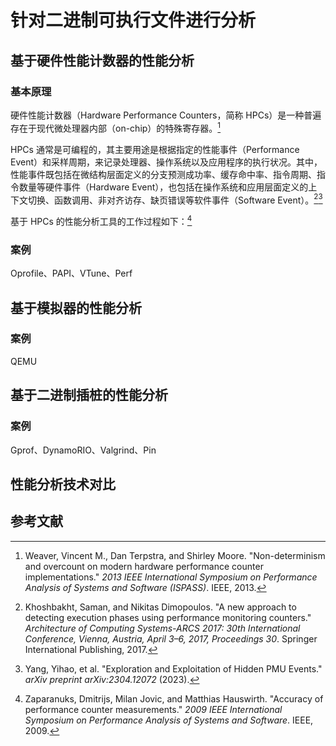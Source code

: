 # 针对二进制可执行文件进行分析

## 基于硬件性能计数器的性能分析

### 基本原理

硬件性能计数器（Hardware Performance Counters，简称 HPCs）是一种普遍存在于现代微处理器内部（on-chip）的特殊寄存器。[^1]

HPCs 通常是可编程的，其主要用途是根据指定的性能事件（Performance Event）和采样周期，来记录处理器、操作系统以及应用程序的执行状况。其中，性能事件既包括在微结构层面定义的分支预测成功率、缓存命中率、指令周期、指令数量等硬件事件（Hardware Event），也包括在操作系统和应用层面定义的上下文切换、函数调用、非对齐访存、缺页错误等软件事件（Software Event）。[^2][^3]

基于 HPCs 的性能分析工具的工作过程如下：[^4]

### 案例
Oprofile、PAPI、VTune、Perf

## 基于模拟器的性能分析
### 案例
QEMU

## 基于二进制插桩的性能分析
### 案例
Gprof、DynamoRIO、Valgrind、Pin

## 性能分析技术对比

## 参考文献

[^1]: Weaver, Vincent M., Dan Terpstra, and Shirley Moore. "Non-determinism and overcount on modern hardware performance counter implementations." _2013 IEEE International Symposium on Performance Analysis of Systems and Software (ISPASS)_. IEEE, 2013.
[^2]: Khoshbakht, Saman, and Nikitas Dimopoulos. "A new approach to detecting execution phases using performance monitoring counters." _Architecture of Computing Systems-ARCS 2017: 30th International Conference, Vienna, Austria, April 3–6, 2017, Proceedings 30_. Springer International Publishing, 2017.
[^3]: Yang, Yihao, et al. "Exploration and Exploitation of Hidden PMU Events." _arXiv preprint arXiv:2304.12072_ (2023).
[^4]: Zaparanuks, Dmitrijs, Milan Jovic, and Matthias Hauswirth. "Accuracy of performance counter measurements." _2009 IEEE International Symposium on Performance Analysis of Systems and Software_. IEEE, 2009.
